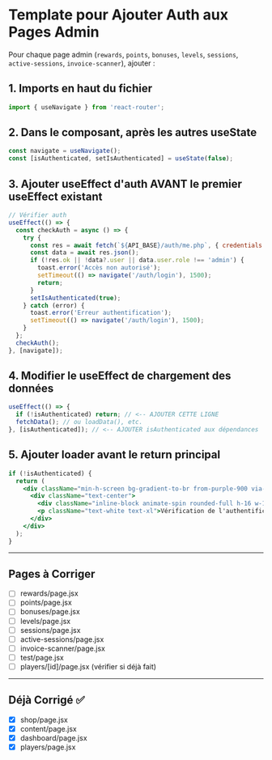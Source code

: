 # Template pour Ajouter Auth aux Pages Admin

Pour chaque page admin (`rewards`, `points`, `bonuses`, `levels`, `sessions`, `active-sessions`, `invoice-scanner`), ajouter :

## 1. Imports en haut du fichier

```jsx
import { useNavigate } from 'react-router';
```

## 2. Dans le composant, après les autres useState

```jsx
const navigate = useNavigate();
const [isAuthenticated, setIsAuthenticated] = useState(false);
```

## 3. Ajouter useEffect d'auth AVANT le premier useEffect existant

```jsx
// Vérifier auth
useEffect(() => {
  const checkAuth = async () => {
    try {
      const res = await fetch(`${API_BASE}/auth/me.php`, { credentials: 'include' });
      const data = await res.json();
      if (!res.ok || !data?.user || data.user.role !== 'admin') {
        toast.error('Accès non autorisé');
        setTimeout(() => navigate('/auth/login'), 1500);
        return;
      }
      setIsAuthenticated(true);
    } catch (error) {
      toast.error('Erreur authentification');
      setTimeout(() => navigate('/auth/login'), 1500);
    }
  };
  checkAuth();
}, [navigate]);
```

## 4. Modifier le useEffect de chargement des données

```jsx
useEffect(() => {
  if (!isAuthenticated) return; // <-- AJOUTER CETTE LIGNE
  fetchData(); // ou loadData(), etc.
}, [isAuthenticated]); // <-- AJOUTER isAuthenticated aux dépendances
```

## 5. Ajouter loader avant le return principal

```jsx
if (!isAuthenticated) {
  return (
    <div className="min-h-screen bg-gradient-to-br from-purple-900 via-indigo-900 to-blue-900 flex items-center justify-center">
      <div className="text-center">
        <div className="inline-block animate-spin rounded-full h-16 w-16 border-t-4 border-b-4 border-white mb-4"></div>
        <p className="text-white text-xl">Vérification de l'authentification...</p>
      </div>
    </div>
  );
}
```

---

## Pages à Corriger

- [ ] rewards/page.jsx
- [ ] points/page.jsx  
- [ ] bonuses/page.jsx
- [ ] levels/page.jsx
- [ ] sessions/page.jsx
- [ ] active-sessions/page.jsx
- [ ] invoice-scanner/page.jsx
- [ ] test/page.jsx
- [ ] players/[id]/page.jsx (vérifier si déjà fait)

---

## Déjà Corrigé ✅

- [x] shop/page.jsx
- [x] content/page.jsx
- [x] dashboard/page.jsx
- [x] players/page.jsx
